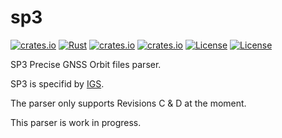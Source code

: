 # sp3

[![crates.io](https://img.shields.io/crates/v/sp3.svg)](https://crates.io/crates/sp3)
[![Rust](https://github.com/gwbres/sp3/actions/workflows/rust.yml/badge.svg)](https://github.com/gwbres/sp3/actions/workflows/rust.yml)
[![crates.io](https://docs.rs/sp3/badge.svg)](https://docs.rs/sp3/)
[![crates.io](https://img.shields.io/crates/d/sp3.svg)](https://crates.io/crates/sp3)
[![License](https://img.shields.io/badge/license-Apache%202.0-blue?style=flat-square)](https://github.com/gwbres/sp3/blob/main/LICENSE-APACHE)
[![License](https://img.shields.io/badge/license-MIT-blue?style=flat-square)](https://github.com/gwbres/sp3/blob/main/LICENSE-MIT) 

SP3 Precise GNSS Orbit files parser. 


SP3 is specifid by [IGS](https://igs.org/products/#orbits_clocks).

The parser only supports Revisions C & D at the moment.

This parser is work in progress.
